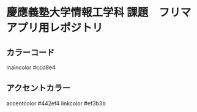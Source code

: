 # 慶應義塾大学情報工学科 課題　フリマアプリ用レポジトリ

## カラーコード
maincolor #ccd8e4

## アクセントカラー
accentcolor #442ef4
linkcolor #ef3b3b